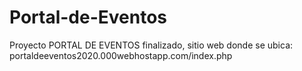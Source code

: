 # Portal-de-Eventos
Proyecto PORTAL DE EVENTOS finalizado, sitio web donde se ubica:
portaldeeventos2020.000webhostapp.com/index.php
